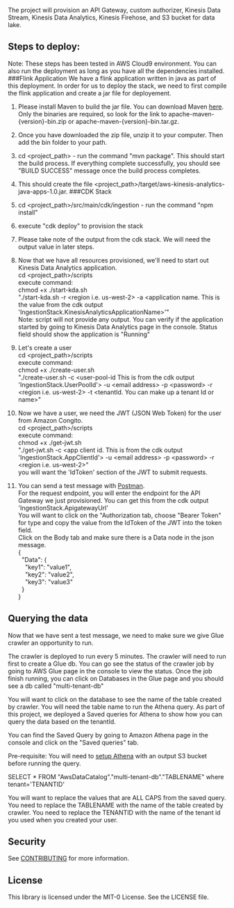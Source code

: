 The project will provision an API Gateway, custom authorizer, Kinesis Data Stream, Kinesis Data Analytics, Kinesis Firehose, and S3 bucket for data lake.<br />

## Steps to deploy:
Note: These steps has been tested in AWS Cloud9 environment.  You can also run the deployment as long as you have all the dependencies installed.
###Flink Application
We have a flink application written in java as part of this deployment.  In order for us to deploy the stack, we need to first compile the flink application and create a jar file for deployement.

1) Please install Maven to build the jar file.  You can download Maven [here](https://maven.apache.org/download.cgi). Only the binaries are required, so look for the link to apache-maven-{version}-bin.zip or apache-maven-{version}-bin.tar.gz.

2) Once you have downloaded the zip file, unzip it to your computer. Then add the bin folder to your path.

3) cd <project_path> - run the command "mvn package".  This should start the build process.  If everything complete successfully, you should see "BUILD SUCCESS" message once the build process completes.

4) This should create the file <project_path>/target/aws-kinesis-analytics-java-apps-1.0.jar.
###CDK Stack
1) cd <project_path>/src/main/cdk/ingestion - run the command "npm install"

2) execute "cdk deploy" to provision the stack

3) Please take note of the output from the cdk stack.  We will need the output value in later steps.

4) Now that we have all resources provisioned, we'll need to start out Kinesis Data Analytics application.<br />
  cd &lt;project_path&gt;/scripts <br />
  execute command: <br />
  chmod +x ./start-kda.sh <br />
  "./start-kda.sh -r &lt;region i.e. us-west-2&gt; -a <application name.  This is the value from the cdk output 'IngestionStack.KinesisAnalyticsApplicationName>'" <br />
  Note: script will not provide any output.  You can verify if the application started by going to Kinesis Data Analytics page in the console. Status field should show the application is "Running"<br />

5) Let's create a user <br />
  cd <project_path>/scripts <br />
  execute command: <br />
  chmod +x ./create-user.sh <br />
  "./create-user.sh -c <user-pool-id  This is from the cdk output 'IngestionStack.UserPoolId'> -u &lt;email address&gt; -p &lt;password&gt; -r &lt;region i.e. us-west-2&gt; -t <tenantId.  You can make up a tenant Id or name>" <br />

6) Now we have a user, we need the JWT (JSON Web Token) for the user from Amazon Congito. <br />
  cd <project_path>/scripts <br />
  execute command: <br />
  chmod +x ./get-jwt.sh <br />
  "./get-jwt.sh -c <app client id.  This is from the cdk output 'IngestionStack.AppClientId'> -u &lt;email address&gt; -p &lt;password&gt; -r &lt;region i.e. us-west-2&gt;" <br />
  you will want the 'IdToken' section of the JWT to submit requests. <br />

7) You can send a test message with [Postman](https://www.postman.com/). <br />
  For the request endpoint, you will enter the endpoint for the API Gateway we just provisioned.  You can get this from the cdk output 'IngestionStack.ApigatewayUrl' <br />
  You will want to click on the "Authorization tab, choose \"Bearer Token\" for type and copy the value from the IdToken of the JWT into the token field. <br />
  Click on the Body tab and make sure there is a Data node in the json message. <br />
   {<br />
     &nbsp;&nbsp;"Data": { <br />
       &nbsp;&nbsp;&nbsp;&nbsp;"key1": "value1", <br />
       &nbsp;&nbsp;&nbsp;&nbsp;"key2": "value2", <br />
       &nbsp;&nbsp;&nbsp;&nbsp;"key3": "value3" <br />
     &nbsp;&nbsp;}<br />
   }

## Querying the data

Now that we have sent a test message, we need to make sure we give Glue crawler an opportunity to run.

The crawler is deployed to run every 5 minutes.  The crawler will need to run first to create a Glue db.
You can go see the status of the crawler job by going to AWS Glue page in the console to view the status.
Once the job finish running, you can click on Databases in the Glue page and you should see a db called "multi-tenant-db"

You will want to click on the database to see the name of the table created by crawler.  You will need the table name to run the Athena query.
As part of this project, we deployed a Saved queries for Athena to show how you can query the data based on the tenantId.

You can find the Saved Query by going to Amazon Athena page in the console and click on the "Saved queries" tab.

Pre-requisite: You will need to [setup Athena](https://docs.aws.amazon.com/athena/latest/ug/querying.html#query-results-specify-location-console) with an output S3 bucket before running the query.

SELECT * FROM "AwsDataCatalog"."multi-tenant-db"."TABLENAME" where tenant='TENANTID'

You will want to replace the values that are ALL CAPS from the saved query.
You need to replace the TABLENAME with the name of the table created by crawler.
You need to replace the TENANTID with the name of the tenant id you used when you created your user.

## Security

See [CONTRIBUTING](CONTRIBUTING.md#security-issue-notifications) for more information.

## License

This library is licensed under the MIT-0 License. See the LICENSE file.
